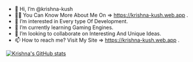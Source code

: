 - 👋 Hi, I’m @krishna-kush
- 🙋‍♂️ You Can Know More About Me On => https://krishna-kush.web.app .
- 👀 I’m interested in Every type Of Development.
- 🌱 I’m currently learning Gaming Engines.
- 💞️ I’m looking to collaborate on Interesting And Unique Ideas.
- 📫 How to reach me? Visit My Site => https://krishna-kush.web.app .



[![Krishna's GitHub stats](https://github-readme-stats.vercel.app/api?username=krishna-kush)](https://github.com/anuraghazra/github-readme-stats)


<!---
krishna-kush/krishna-kush is a ✨ special ✨ repository because its `README.md` (this file) appears on your GitHub profile.
You can click the Preview link to take a look at your changes.
--->


